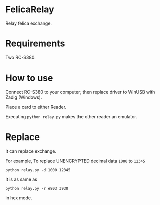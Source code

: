 # FelicaRelay
Relay felica exchange.

# Requirements
Two RC-S380.

# How to use
Connect RC-S380 to your computer, then replace driver to WinUSB with Zadig (Windows).

Place a card to either Reader.

Executing `python relay.py` makes the other reader an emulator.

# Replace
It can replace exchange.

For example, To replace UNENCRYPTED decimal data `1000` to `12345`

`python relay.py -d 1000 12345`

It is as same as

`python relay.py -r e803 3930`

in hex mode.
